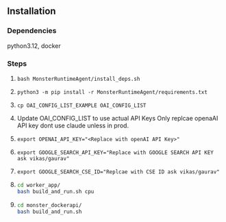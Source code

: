 

## Installation

### Dependencies

python3.12, docker

### Steps

1. ```bash MonsterRuntimeAgent/install_deps.sh```

2. ```python3 -m pip install -r MonsterRuntimeAgent/requirements.txt```

3. ```cp OAI_CONFIG_LIST_EXAMPLE OAI_CONFIG_LIST```

4. Update OAI_CONFIG_LIST to use actual API Keys Only replcae openaAI API key dont use claude unless in prod.

5. ```export OPENAI_API_KEY="<Replace with openAI API Key>"```

6. ```export GOOGLE_SEARCH_API_KEY="Replace with GOOGLE SEARCH API KEY ask vikas/gaurav"```

7. ```export GOOGLE_SEARCH_CSE_ID="Replcae with CSE ID ask vikas/gaurav"```

8.  ```bash
    cd worker_app/
    bash build_and_run.sh cpu
    ```

9.  ```bash
    cd monster_dockerapi/
    bash build_and_run.sh
    ```
